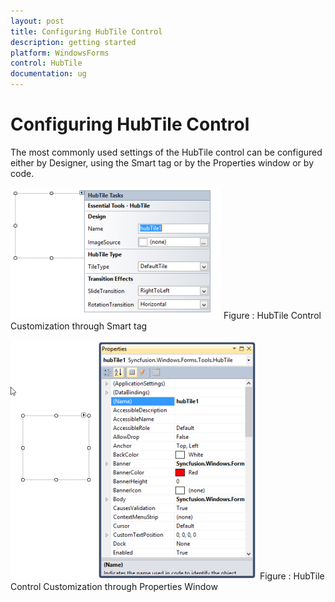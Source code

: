 ```yaml
---
layout: post
title: Configuring HubTile Control 
description: getting started
platform: WindowsForms
control: HubTile
documentation: ug
---
```

# Configuring HubTile Control 

The most commonly used settings of the HubTile control can be configured either by Designer, using the Smart tag or by the Properties window or by code. 



![hub](Configuring-hubtile-control_images/Configuring-hubtile-control_img1.png) 
Figure : HubTile Control Customization through Smart tag


 ![hub](Configuring-hubtile-control_images/Configuring-hubtile-control_img2.png) 
Figure : HubTile Control Customization through Properties Window




